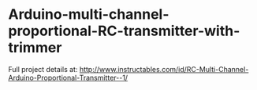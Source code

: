 # Arduino-multi-channel-proportional-RC-transmitter-with-trimmer
Full project details at: http://www.instructables.com/id/RC-Multi-Channel-Arduino-Proportional-Transmitter--1/
